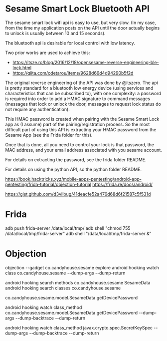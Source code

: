 # Sesame Smart Lock Bluetooth API
The sesame smart lock wifi api is easy to use, but very slow. (In my case, from the time my application posts on the API until the door actually begins to unlock is usually between 10 and 15 seconds).
 
The bluetooth api is desirable for local control with low latency.

Two prior works are used to achieve this:
 - https://itsze.ro/blog/2016/12/18/opensesame-reverse-engineering-ble-lock.html
 - https://qiita.com/odetarou/items/9628d66d4d94290b5f2d

The original reverse engineering of the API was done by @itszero. The api is pretty standard for a bluetooth low energy device (using services and characteristics that can be subscribed to), with one complexity: a password is required into order to add a HMAC signature to command messages (messages that lock or unlock the door, messages to request lock status do not require any authentication).

This HMAC password is created when pairing with the Sesame Smart Lock app as (I assume) part of the pairing/registration process. So the most difficult part of using this API is extracting your HMAC password from the Sesame App (see the Frida folder for this). 

Once that is done, all you need to control your lock is that password, the MAC address, and your email address associated with you sesame account. 

For details on extracting the password, see the frida folder README.

For details on using the python API, so the python folder README.

https://book.hacktricks.xyz/mobile-apps-pentesting/android-app-pentesting/frida-tutorial/objection-tutorial
https://frida.re/docs/android/

https://gist.github.com/d3vilbug/41deacfe52a476d68d6f21587c5f531d

# Frida

adb push frida-server /data/local/tmp/
adb shell "chmod 755 /data/local/tmp/frida-server"
adb shell "/data/local/tmp/frida-server &"



# Objection
objection --gadget co.candyhouse.sesame explore
android hooking watch class co.candyhouse.sesame --dump-args --dump-return

android hooking search methods co.candyhouse.sesame SesameData
android hooking search classes co.candyhouse.sesame

co.candyhouse.sesame.model.SesameData.getDevicePassword


android hooking watch class_method co.candyhouse.sesame.model.SesameData.getDevicePassword --dump-args --dump-backtrace --dump-return

android hooking watch class_method javax.crypto.spec.SecretKeySpec --dump-args --dump-backtrace --dump-return

